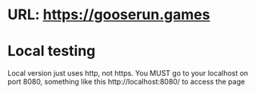 # URL: https://gooserun.games

# Local testing
 Local version just uses http, not https.
 You MUST go to your localhost on port 8080, something like this http://localhost:8080/ to access the page
